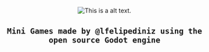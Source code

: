 

<center>

![This is a alt text.](https://godotengine.org/themes/godotengine/assets/logo.svg "lfelipediniz")



## ``Mini Games made by @lfelipediniz using the open source Godot engine``

</center>
<br/>


